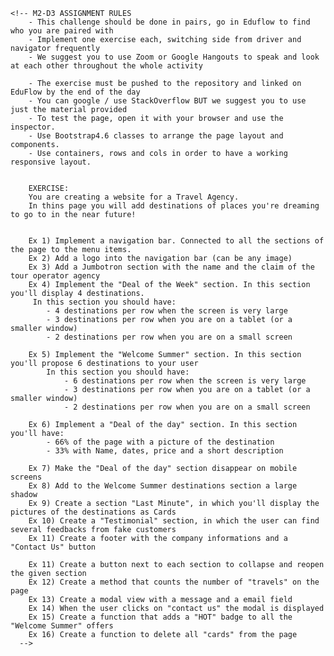     <!-- M2-D3 ASSIGNMENT RULES
        - This challenge should be done in pairs, go in Eduflow to find who you are paired with
        - Implement one exercise each, switching side from driver and navigator frequently
        - We suggest you to use Zoom or Google Hangouts to speak and look at each other throughout the whole activity

        - The exercise must be pushed to the repository and linked on EduFlow by the end of the day
        - You can google / use StackOverflow BUT we suggest you to use just the material provided
        - To test the page, open it with your browser and use the inspector.
        - Use Bootstrap4.6 classes to arrange the page layout and components.
        - Use containers, rows and cols in order to have a working responsive layout.


        EXERCISE: 
        You are creating a website for a Travel Agency.
        In thins page you will add destinations of places you're dreaming to go to in the near future!


        Ex 1) Implement a navigation bar. Connected to all the sections of the page to the menu items. 
        Ex 2) Add a logo into the navigation bar (can be any image)
        Ex 3) Add a Jumbotron section with the name and the claim of the tour operator agency
        Ex 4) Implement the "Deal of the Week" section. In this section you'll display 4 destinations.
         In this section you should have:
            - 4 destinations per row when the screen is very large
            - 3 destinations per row when you are on a tablet (or a smaller window)
            - 2 destinations per row when you are on a small screen

        Ex 5) Implement the "Welcome Summer" section. In this section you'll propose 6 destinations to your user
            In this section you should have:
                - 6 destinations per row when the screen is very large
                - 3 destinations per row when you are on a tablet (or a smaller window)
                - 2 destinations per row when you are on a small screen
        
        Ex 6) Implement a "Deal of the day" section. In this section you'll have:
            - 66% of the page with a picture of the destination
            - 33% with Name, dates, price and a short description

        Ex 7) Make the "Deal of the day" section disappear on mobile screens
        Ex 8) Add to the Welcome Summer destinations section a large shadow
        Ex 9) Create a section "Last Minute", in which you'll display the pictures of the destinations as Cards
        Ex 10) Create a "Testimonial" section, in which the user can find several feedbacks from fake customers
        Ex 11) Create a footer with the company informations and a "Contact Us" button

        Ex 11) Create a button next to each section to collapse and reopen the given section
        Ex 12) Create a method that counts the number of "travels" on the page
        Ex 13) Create a modal view with a message and a email field
        Ex 14) When the user clicks on "contact us" the modal is displayed
        Ex 15) Create a function that adds a "HOT" badge to all the "Welcome Summer" offers
        Ex 16) Create a function to delete all "cards" from the page
      -->